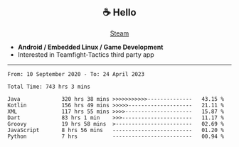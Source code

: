 <h2 align="center"> ☕ Hello </h2>

<p align="center">
  <a href="https://steamcommunity.com/id/Niforances/">Steam</a>
</p>

 - **Android / Embedded Linux / Game Development**
 - Interested in Teamfight-Tactics third party app

------

<!--START_SECTION:waka-->

```text
From: 10 September 2020 - To: 24 April 2023

Total Time: 743 hrs 3 mins

Java             320 hrs 38 mins >>>>>>>>>>>--------------   43.15 %
Kotlin           156 hrs 49 mins >>>>>--------------------   21.11 %
XML              117 hrs 55 mins >>>>---------------------   15.87 %
Dart             83 hrs 1 min    >>>----------------------   11.17 %
Groovy           19 hrs 58 mins  >------------------------   02.69 %
JavaScript       8 hrs 56 mins   -------------------------   01.20 %
Python           7 hrs           -------------------------   00.94 %
```

<!--END_SECTION:waka-->
